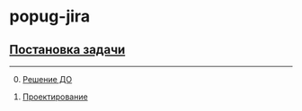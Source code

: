 # popug-jira

## [Постановка задачи](https://lms.tough-dev.school/materials/33cbbaacdee545f89cfe4204af973bd9/)

---

0. [Решение ДО](<./assets/v1/Awesome%20Task%20Exchange%20System%20(aTES)%20v1.jpg>)

1. [Проектирование](./design/)
